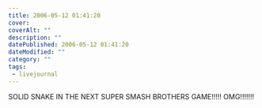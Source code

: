 ```yaml
---
title: 2006-05-12 01:41:20
cover: 
coverAlt: ""
description: ""
datePublished: 2006-05-12 01:41:20
dateModified: ""
category: ""
tags:
 - livejournal
---
```


SOLID SNAKE IN THE NEXT SUPER SMASH BROTHERS GAME!!!!! OMG!!!!!!!
